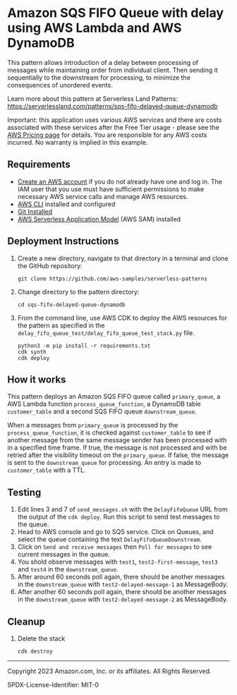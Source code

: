 # Amazon SQS FIFO Queue with delay using AWS Lambda and AWS DynamoDB

This pattern allows introduction of a delay between processing of messages while maintaining order from individual client. Then sending it sequentially to the downstream for processing, to minimize the consequences of unordered events.

Learn more about this pattern at Serverless Land Patterns: https://serverlessland.com/patterns/sqs-fifo-delayed-queue-dynamodb

Important: this application uses various AWS services and there are costs associated with these services after the Free Tier usage - please see the [AWS Pricing page](https://aws.amazon.com/pricing/) for details. You are responsible for any AWS costs incurred. No warranty is implied in this example.

## Requirements

* [Create an AWS account](https://portal.aws.amazon.com/gp/aws/developer/registration/index.html) if you do not already have one and log in. The IAM user that you use must have sufficient permissions to make necessary AWS service calls and manage AWS resources.
* [AWS CLI](https://docs.aws.amazon.com/cli/latest/userguide/install-cliv2.html) installed and configured
* [Git Installed](https://git-scm.com/book/en/v2/Getting-Started-Installing-Git)
* [AWS Serverless Application Model](https://docs.aws.amazon.com/serverless-application-model/latest/developerguide/serverless-sam-cli-install.html) (AWS SAM) installed

## Deployment Instructions

1. Create a new directory, navigate to that directory in a terminal and clone the GitHub repository:
    ``` 
    git clone https://github.com/aws-samples/serverless-patterns
    ```
1. Change directory to the pattern directory:
    ```
    cd sqs-fifo-delayed-queue-dynamodb
    ```
1. From the command line, use AWS CDK to deploy the AWS resources for the pattern as specified in the `delay_fifo_queue_test/delay_fifo_queue_test_stack.py` file.
    ```
    python3 -m pip install -r requirements.txt
    cdk synth
    cdk deploy
    ```

## How it works

This pattern deploys an Amazon SQS FIFO queue called `primary_queue`, a AWS Lambda function `process_queue_function`, a DynamoDB table `customer_table` and a second SQS FIFO queue `downstream_queue`. 

When a messages from `primary_queue` is processed by the `process_queue_function`, it is checked against `customer_table` to see if another message from the same message sender has been processed with in a specified time frame.
If true, the message is not processed and with be retried after the visibility timeout on the `primary_queue`.
If false, the message is sent to the `downstream_queue` for processing. An entry is made to `customer_table` with a TTL.


## Testing

1. Edit lines 3 and 7 of `send_messages.sh` with the `DelayFifoQueue` URL from the output of the `cdk deploy`. Run this script to send test messages to the queue.
2. Head to AWS console and go to SQS service. Click on Queues, and select the queue containing the text `DelayFifoQueueDownstream`.
3. Click on `Send and receive messages` then `Poll for messages` to see current messages in the queue.
4. You shold observe messages with `test1`, `test2-first-message`, `test3` and `test4` in the `downstream_queue`.
5. After around 60 seconds poll again, there should be another messages in the `downstream_queue` with `test2-delayed-message-1` as MessageBody.
6. After another 60 seconds poll again, there should be another messages in the `downstream_queue` with `test2-delayed-message-2` as MessageBody.

## Cleanup
 
1. Delete the stack
    ```
    cdk destroy
    ```
----
Copyright 2023 Amazon.com, Inc. or its affiliates. All Rights Reserved.

SPDX-License-Identifier: MIT-0